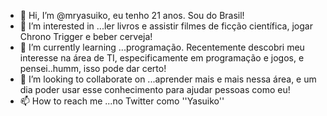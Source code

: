 - 👋 Hi, I’m @mryasuiko, eu tenho 21 anos. Sou do Brasil!
- 👀 I’m interested in ...ler livros e assistir filmes de ficção científica, jogar Chrono Trigger e beber cerveja!
- 🌱 I’m currently learning ...programação. Recentemente descobri meu interesse na área de TI, especificamente em programação e jogos, e pensei..humm, isso pode dar certo!
- 💞️ I’m looking to collaborate on ...aprender mais e mais nessa área, e um dia poder usar esse conhecimento para ajudar pessoas como eu!
- 📫 How to reach me ...no Twitter como ''Yasuiko''

<!---
mryasuiko/mryasuiko is a ✨ special ✨ repository because its `README.md` (this file) appears on your GitHub profile.
You can click the Preview link to take a look at your changes.
--->

